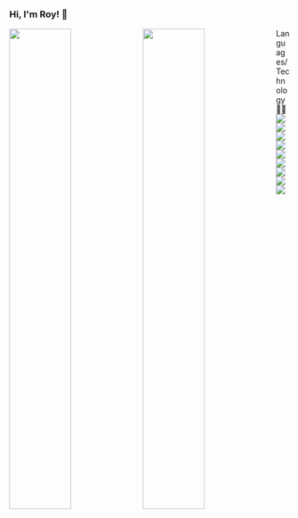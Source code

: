 ### Hi, I'm Roy! 👋

<img align='left' width='47%' src="https://github-readme-stats.vercel.app/api?username=roychon&show_icons=true&theme=radical" />

<img align="left" width='47%' src="https://github-readme-stats.vercel.app/api/top-langs/?username=roychon&hide_progress=false&layout=compact"/>

Languages/Technology 👨‍💻
<img align="left" src='https://img.shields.io/badge/C-00599C?style=for-the-badge&logo=c&logoColor=white' />

<img align="left" src='https://img.shields.io/badge/C%2B%2B-00599C?style=for-the-badge&logo=c%2B%2B&logoColor=white' />

<img align="left" src='https://img.shields.io/badge/Java-ED8B00?style=for-the-badge&logo=openjdk&logoColor=white' />

<img align="left" src='https://img.shields.io/badge/JavaScript-323330?style=for-the-badge&logo=javascript&logoColor=F7DF1E' />

<img align="left" src='https://img.shields.io/badge/HTML5-E34F26?style=for-the-badge&logo=html5&logoColor=white' />

<img align="left" src='https://img.shields.io/badge/CSS3-1572B6?style=for-the-badge&logo=css3&logoColor=white' />

<img align="left" src='https://img.shields.io/badge/PHP-777BB4?style=for-the-badge&logo=php&logoColor=white' />

<img align="left" src='https://img.shields.io/badge/MySQL-00000F?style=for-the-badge&logo=mysql&logoColor=white' />

<img align="left" src='https://img.shields.io/badge/React-20232A?style=for-the-badge&logo=react&logoColor=61DAFB' />
